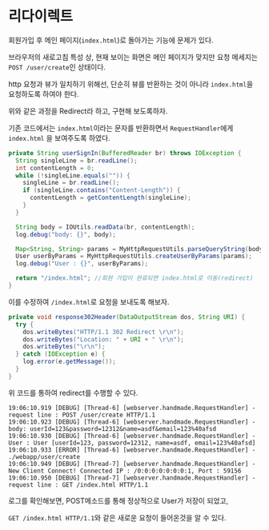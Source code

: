 # 리다이렉트

회원가입 후 메인 페이지(`index.html`)로 돌아가는 기능에 문제가 있다.

브라우저의 새로고침 특성 상, 현재 보이는 화면은 메인 페이지가 맞지만 요청 메세지는 `POST /user/create`인 상태이다.

http 요청과 뷰가 일치하기 위해선, 단순히 뷰를 반환하는 것이 아니라 `index.html`을 요청하도록 하여야 한다.

위와 같은 과정을 Redirect라 하고, 구현해 보도록하자.



기존 코드에서는 `index.html`이라는 문자를 반환하면서 `RequestHandler`에게 `index.html` 을 보여주도록 하였다.

```java
private String userSignIn(BufferedReader br) throws IOException {
  String singleLine = br.readLine();
  int contentLength = 0;
  while (!singleLine.equals("")) {
    singleLine = br.readLine();
    if (singleLine.contains("Content-Length")) {
      contentLength = getContentLength(singleLine);
    }
  }

  String body = IOUtils.readData(br, contentLength);
  log.debug("body: {}", body);

  Map<String, String> params = MyHttpRequestUtils.parseQueryString(body);
  User userByParams = MyHttpRequestUtils.createUserByParams(params);
  log.debug("User : {}", userByParams);

  return "/index.html"; //회원 가입이 완료되면 index.html로 이동(redirect)
}
```



이를 수정하여 `/index.html`로 요청을 보내도록 해보자.

```java
private void response302Header(DataOutputStream dos, String URI) {
  try {
    dos.writeBytes("HTTP/1.1 302 Redirect \r\n");
    dos.writeBytes("Location: " + URI + " \r\n");
    dos.writeBytes("\r\n");
  } catch (IOException e) {
    log.error(e.getMessage());
  }
}
```

위 코드를 통하여 redirect를 수행할 수 있다.

```
19:06:10.919 [DEBUG] [Thread-6] [webserver.handmade.RequestHandler] - request line : POST /user/create HTTP/1.1
19:06:10.923 [DEBUG] [Thread-6] [webserver.handmade.RequestHandler] - body: userId=123&password=12312&name=asdf&email=123%40afsd
19:06:10.930 [DEBUG] [Thread-6] [webserver.handmade.RequestHandler] - User : User [userId=123, password=12312, name=asdf, email=123%40afsd]
19:06:10.933 [ERROR] [Thread-6] [webserver.handmade.RequestHandler] - ./webapp/user/create
19:06:10.949 [DEBUG] [Thread-7] [webserver.handmade.RequestHandler] - New Client Connect! Connected IP : /0:0:0:0:0:0:0:1, Port : 59156
19:06:10.950 [DEBUG] [Thread-7] [webserver.handmade.RequestHandler] - request line : GET /index.html HTTP/1.1
```

로그를 확인해보면, POST메소드를 통해 정상적으로 User가 저장이 되었고,

`GET /index.html HTTP/1.1`와 같은 새로운 요청이 들어온것을 알 수 있다.

